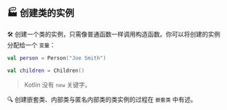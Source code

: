 ## 🏭 创建类的实例

🛠️ 创建一个类的实例，只需像普通函数一样调用构造函数。你可以将创建的实例分配给一个 `变量`：

```kotlin
val person = Person("Joe Smith")

val children = Children()
```

> Kotlin 没有 `new` 关键字。

🔍 创建嵌套类、内部类与匿名内部类的类实例的过程在 `嵌套类` 中有述。
